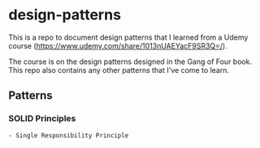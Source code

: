 # design-patterns
This is a repo to document design patterns that I learned from a Udemy course (https://www.udemy.com/share/1013nUAEYacF9SR3Q=/).

The course is on the design patterns designed in the Gang of Four book. This repo also contains any other patterns that I've come to learn.

## Patterns
### SOLID Principles
    - Single Responsibility Principle
